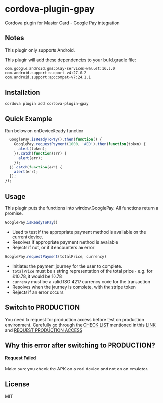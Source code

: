 # cordova-plugin-gpay

Cordova plugin for Master Card - Google Pay integration

## Notes
This plugin only supports Android.

This plugin will add these dependencies to your build.gradle file:

    com.google.android.gms:play-services-wallet:16.0.0
    com.android.support:support-v4:27.0.2
    com.android.support:appcompat-v7:24.1.1

## Installation
    cordova plugin add cordova-plugin-gpay

## Quick Example

Run below on onDeviceReady function

```javascript
  GooglePay.isReadyToPay().then(function() {
    GooglePay.requestPayment(1000, 'AED').then(function(token) {
      alert(token);
    }).catch(function(err) {
      alert(err);
    });
  }).catch(function(err) {
    alert(err);
  });
});
```

## Usage
  This plugin puts the functions into window.GooglePay.
  All functions return a promise.

```javascript
GooglePay.isReadyToPay()
```
-  Used to test if the appropriate payment method is available on the current device.
-  Resolves if appropriate payment method is available
-  Rejects if not, or if it encounters an error

```javascript
GooglePay.requestPayment(totalPrice, currency)
```

-  Initiates the payment journey for the user to complete.
-  `totalPrice` must be a string representation of the total price - e.g. for £10.78, it would be 10.78
-  `currency` must be a valid ISO 4217 currency code for the transaction
-  Resolves when the journey is complete, with the stripe token
-  Rejects if an error occurs

## Switch to PRODUCTION

You need to request for production access before test on production environment. Carefully go through the [CHECK LIST](https://developers.google.com/pay/api/android/guides/test-and-deploy/integration-checklist) mentioned in this [LINK](https://developers.google.com/pay/api/android/guides/test-and-deploy/integration-checklist) and [REQUEST PRODUCTION ACCESS](https://services.google.com/fb/forms/googlepayAPIenable)

## Why this error after switching to PRODUCTION?

#### Request Failed

Make sure you check the APK on a real device and not on an emulator.


## License

MIT
